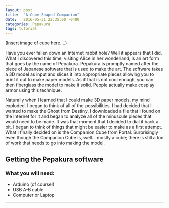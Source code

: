 ```yaml
---
layout: post
title:  "A Cube Shaped Companion"
date:   2016-05-31 22:35:00 -0400
categories: Pepakura
tags: tutorial
---
```

(Insert image of cube here....)

Have you ever fallen down an Internet rabbit hole? Well it appears that I did. What I discovered this time, visiting Alice in her wonderland; is an art form that goes by the name of Pepakura. Pepakura is promptly named after the piece of Japanese software that is used to make the art. The software takes a 3D model as input and slices it into appropriate pieces allowing you to print it out to make paper models. As if that is not cool enough, you can then fiberglass the model to make it solid. People actually make cosplay armor using this technique.

Naturally when I learned that I could make 3D paper models, my mind exploded. I began to think of all of the possibilities. I had decided that I wanted to make the Ghost from Destiny. I downloaded a file that I found on the Internet for it and began to analyze all of the minuscule pieces that would need to be made. It was that moment that I decided to dial it back a bit. I began to think of things that might be easier to make as a first attempt. What I finally decided on is the Companion Cube from Portal. Surprisingly even though the Companion Cube is, well... mostly a cube; there is still a ton of work that needs to go into making the model.

## Getting the Pepakura software


### What you will need:
* Arduino (of course!)
* USB A-B cable
* Computer or Laptop

---

[arduino_cc]: http://arduino.cc
[arduino_cc_getting_started]: http://arduino.cc/en/Guide/HomePage
